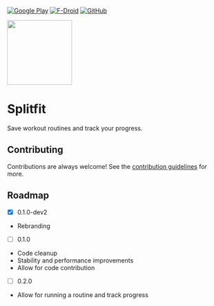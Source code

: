 [![Google Play](https://img.shields.io/badge/-google%20play-537F2D?style=for-the-badge&logo=google-play)](https://example.com)
[![F-Droid](https://img.shields.io/badge/-f--droid-1976D2?style=for-the-badge&logo=f-droid)](https://example.com)
[![GitHub](https://img.shields.io/badge/-github%20apk-000?style=for-the-badge&logo=github)](https://github.com/noahjutz/Splitfit/releases)

<img src="https://raw.githubusercontent.com/noahjutz/GymRoutines/master/app/src/main/ic_launcher-playstore.png" width="150px" />

# Splitfit
Save workout routines and track your progress.

## Contributing
Contributions are always welcome! See the [contribution guidelines](https://github.com/noahjutz/Splitfit/blob/master/CONTRIBUTING.md) for more.

## Roadmap
- [x] 0.1.0-dev2
- Rebranding
- [ ] 0.1.0
- Code cleanup
- Stability and performance improvements
- Allow for code contribution
- [ ] 0.2.0
- Allow for running a routine and track progress
